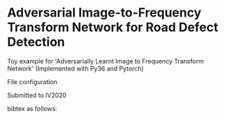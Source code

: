 # Adversarial Image-to-Frequency Transform Network for Road Defect Detection
Toy example for 'Adversarially Learnt Image to Frequency Transform Network' (Implemented with Py36 and Pytorch)

File configuration



Submitted to IV2020


bibtex as follows:

